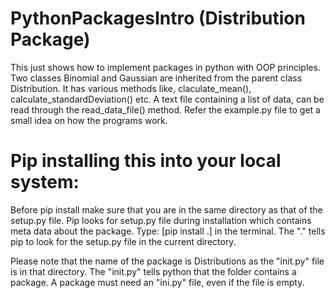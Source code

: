# PythonPackagesIntro (Distribution Package)
This just shows how to implement packages in python with OOP principles.
Two classes Binomial and Gaussian are inherited from the parent class Distribution. 
It has various methods like, claculate_mean(), calculate_standardDeviation() etc. 
A text file containing a list of data, can be read through the read_data_file() method.
Refer the example.py file to get a small idea on how the programs work.

# Pip installing this into your local system:
Before pip install make sure that you are in the same directory as that of the setup.py file.
Pip looks for setup.py file during installation which contains meta data about the package.
Type: [pip install .] in the terminal.
The "." tells pip to look for the setup.py file in the current directory.

Please note that the name of the package is Distributions as the "init.py" file is in that directory. 
The "init.py" tells python that the folder contains a package.
A package must need an "ini.py" file, even if the file is empty.


